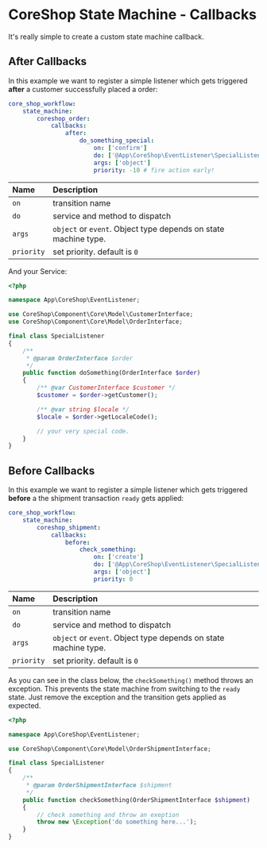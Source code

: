 # CoreShop State Machine - Callbacks

It's really simple to create a custom state machine callback.

## After Callbacks
In this example we want to register a simple listener which gets triggered **after** a customer successfully placed a order:

```yml
core_shop_workflow:
    state_machine:
        coreshop_order:
            callbacks:
                after:
                    do_something_special:
                        on: ['confirm']
                        do: ['@App\CoreShop\EventListener\SpecialListener', 'doSomething']
                        args: ['object']
                        priority: -10 # fire action early!
```

| Name | Description |
|:-----|:------------|
| `on` | transition name |
| `do` | service and method to dispatch |
| `args` | `object` or `event`. Object type depends on state machine type. |
| `priority` | set priority. default is `0` |

And your Service:

```php
<?php

namespace App\CoreShop\EventListener;

use CoreShop\Component\Core\Model\CustomerInterface;
use CoreShop\Component\Core\Model\OrderInterface;

final class SpecialListener
{
    /**
     * @param OrderInterface $order
     */
    public function doSomething(OrderInterface $order)
    {
        /** @var CustomerInterface $customer */
        $customer = $order->getCustomer();

        /** @var string $locale */
        $locale = $order->getLocaleCode();

        // your very special code.
    }
}
```

## Before Callbacks
In this example we want to register a simple listener which gets triggered **before** a the shipment transaction `ready` gets applied:

```yml
core_shop_workflow:
    state_machine:
        coreshop_shipment:
            callbacks:
                before:
                    check_something:
                        on: ['create']
                        do: ['@App\CoreShop\EventListener\SpecialListener', 'checkSomething']
                        args: ['object']
                        priority: 0
```

| Name | Description |
|:-----|:------------|
| `on` | transition name |
| `do` | service and method to dispatch |
| `args` | `object` or `event`. Object type depends on state machine type. |
| `priority` | set priority. default is `0` |

As you can see in the class below, the `checkSomething()` method throws an exception.
This prevents the state machine from switching to the `ready` state.
Just remove the exception and the transition gets applied as expected.

```php
<?php

namespace App\CoreShop\EventListener;

use CoreShop\Component\Core\Model\OrderShipmentInterface;

final class SpecialListener
{
    /**
     * @param OrderShipmentInterface $shipment
     */
    public function checkSomething(OrderShipmentInterface $shipment)
    {
        // check something and throw an exeption
        throw new \Exception('do something here...');
    }
}
```
